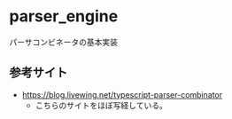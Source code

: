 # parser_engine
パーサコンビネータの基本実装


## 参考サイト

- https://blog.livewing.net/typescript-parser-combinator
	- こちらのサイトをほぼ写経している。
